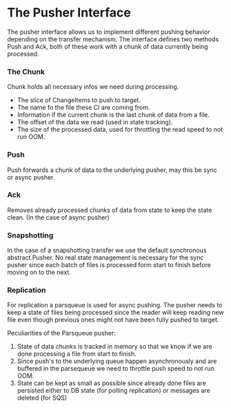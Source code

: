 # The Pusher Interface

The pusher interface allows us to implement different pushing behavior depending on the transfer mechanism.
The interface defines two methods Push and Ack, both of these work with a chunk of data currently being processed.

### The Chunk
Chunk holds all necessary infos we need during processing.
- The slice of ChangeItems to push to target.
- The name fo the file these CI are coming from.
- Information if the current chunk is the last chunk of data from a file.
- The offset of the data we read (used in state tracking).
- The size of the processed data, used for throttling the read speed to not run OOM.

### Push
Push forwards a chunk of data to the underlying pusher, may this be sync or async pusher.

### Ack
Removes already processed chunks of data from state to keep the state clean. (In the case of async pusher)

### Snapshotting
In the case of a snapshotting transfer we use the default synchronous abstract.Pusher.
No real state management is necessary for the sync pusher since each batch of files is processed form start to finish before moving on to the next.

### Replication
For replication a parsqueue is used for async pushing. The pusher needs to keep a state of files being processed since the reader will keep reading new file
even though previous ones might not have been fully pushed to target.

Peculiarities of the Parsqueue pusher:

1. State of data chunks is tracked in memory so that we know if we are done processing a file from start to finish.
2. Since push's to the underlying queue happen asynchronously and are buffered in the parsequeue we need to throttle push speed to not run OOM.
3. State can be kept as small as possible since already done files are persisted either to DB state (for polling replication) or messages are deleted (for SQS)

